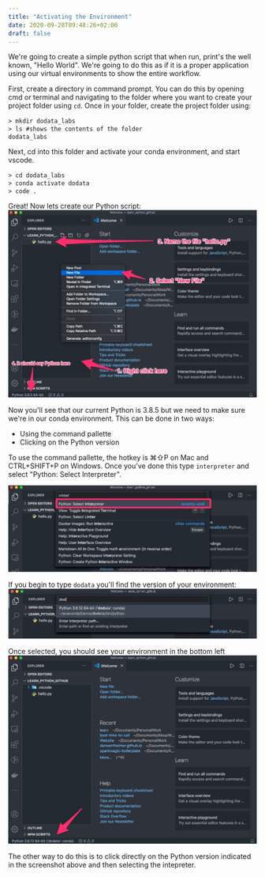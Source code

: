 ```yaml
---
title: "Activating the Environment"
date: 2020-09-28T09:48:26+02:00
draft: false
---
```


We're going to create a simple python script that when run, print's the well known, "Hello World". We're going to do this as if it is a proper application using our virtual environments to show the entire workflow.

First, create a directory in command prompt. You can do this by opening cmd or terminal and navigating to the folder where you want to create your project folder using `cd`. Once in your folder, create the project folder using:

```console
> mkdir dodata_labs
> ls #shows the contents of the folder
dodata_labs
```

Next, cd into this folder and activate your conda environment, and start vscode.

```console
> cd dodata_labs
> conda activate dodata
> code .
```

Great! Now lets create our Python script:
![create-file](create_file.jpg)

Now you'll see that our current Python is 3.8.5 but we need to make sure we're in our conda environment. This can be done in two ways:

- Using the command pallette
- Clicking on the Python version

To use the command pallette, the hotkey is ⌘⇧P on Mac and CTRL+SHIFT+P on Windows. Once you've done this type `interpreter` and select "Python: Select Interpreter".

![select-interpreter](select_interpreter.jpg)

If you begin to type `dodata` you'll find the version of your environment:
![dodata-env](dodata_env.jpg)

Once selected, you should see your environment in the bottom left
![activated-env](activated_env.jpg)

The other way to do this is to click directly on the Python version indicated in the screenshot above and then selecting the intepreter.
